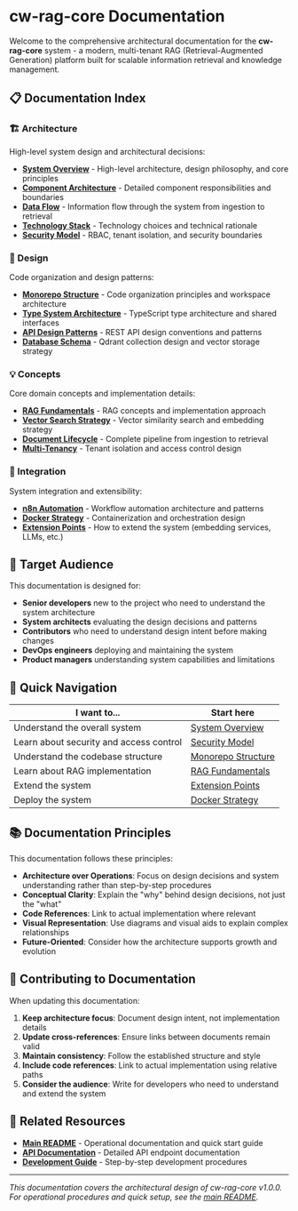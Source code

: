# cw-rag-core Documentation

Welcome to the comprehensive architectural documentation for the **cw-rag-core** system - a modern, multi-tenant RAG (Retrieval-Augmented Generation) platform built for scalable information retrieval and knowledge management.

## 📋 Documentation Index

### 🏗️ Architecture
High-level system design and architectural decisions:

- **[System Overview](architecture/overview.md)** - High-level architecture, design philosophy, and core principles
- **[Component Architecture](architecture/components.md)** - Detailed component responsibilities and boundaries
- **[Data Flow](architecture/data-flow.md)** - Information flow through the system from ingestion to retrieval
- **[Technology Stack](architecture/technology-stack.md)** - Technology choices and technical rationale
- **[Security Model](architecture/security-model.md)** - RBAC, tenant isolation, and security boundaries

### 🎨 Design
Code organization and design patterns:

- **[Monorepo Structure](design/monorepo-structure.md)** - Code organization principles and workspace architecture
- **[Type System Architecture](design/type-system.md)** - TypeScript type architecture and shared interfaces
- **[API Design Patterns](design/api-design.md)** - REST API design conventions and patterns
- **[Database Schema](design/database-schema.md)** - Qdrant collection design and vector storage strategy

### 💡 Concepts
Core domain concepts and implementation details:

- **[RAG Fundamentals](concepts/rag-fundamentals.md)** - RAG concepts and implementation approach
- **[Vector Search Strategy](concepts/vector-search.md)** - Vector similarity search and embedding strategy
- **[Document Lifecycle](concepts/document-lifecycle.md)** - Complete pipeline from ingestion to retrieval
- **[Multi-Tenancy](concepts/multi-tenancy.md)** - Tenant isolation and access control design

### 🔗 Integration
System integration and extensibility:

- **[n8n Automation](integration/n8n-automation.md)** - Workflow automation architecture and patterns
- **[Docker Strategy](integration/docker-strategy.md)** - Containerization and orchestration design
- **[Extension Points](integration/extension-points.md)** - How to extend the system (embedding services, LLMs, etc.)

## 🎯 Target Audience

This documentation is designed for:

- **Senior developers** new to the project who need to understand the system architecture
- **System architects** evaluating the design decisions and patterns
- **Contributors** who need to understand design intent before making changes
- **DevOps engineers** deploying and maintaining the system
- **Product managers** understanding system capabilities and limitations

## 🚀 Quick Navigation

| I want to... | Start here |
|--------------|------------|
| Understand the overall system | [System Overview](architecture/overview.md) |
| Learn about security and access control | [Security Model](architecture/security-model.md) |
| Understand the codebase structure | [Monorepo Structure](design/monorepo-structure.md) |
| Learn about RAG implementation | [RAG Fundamentals](concepts/rag-fundamentals.md) |
| Extend the system | [Extension Points](integration/extension-points.md) |
| Deploy the system | [Docker Strategy](integration/docker-strategy.md) |

## 📚 Documentation Principles

This documentation follows these principles:

- **Architecture over Operations**: Focus on design decisions and system understanding rather than step-by-step procedures
- **Conceptual Clarity**: Explain the "why" behind design decisions, not just the "what"
- **Code References**: Link to actual implementation where relevant
- **Visual Representation**: Use diagrams and visual aids to explain complex relationships
- **Future-Oriented**: Consider how the architecture supports growth and evolution

## 🔧 Contributing to Documentation

When updating this documentation:

1. **Keep architecture focus**: Document design intent, not implementation details
2. **Update cross-references**: Ensure links between documents remain valid
3. **Maintain consistency**: Follow the established structure and style
4. **Include code references**: Link to actual implementation using relative paths
5. **Consider the audience**: Write for developers who need to understand and extend the system

## 📖 Related Resources

- **[Main README](../README.md)** - Operational documentation and quick start guide
- **[API Documentation](../README.md#5-api-reference)** - Detailed API endpoint documentation
- **[Development Guide](../README.md#6-development-guide)** - Step-by-step development procedures

---

*This documentation covers the architectural design of cw-rag-core v1.0.0. For operational procedures and quick setup, see the [main README](../README.md).*